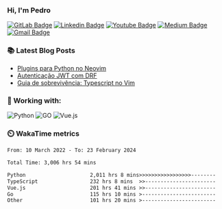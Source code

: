 ### Hi, I'm Pedro


[![GitLab Badge](https://img.shields.io/badge/-peidrao-7759C2?style=flat-square&logo=Gitlab&logoColor=white&link=peidrao)](https://gitlab.com/peidrao)
[![Linkedin Badge](https://img.shields.io/badge/-pedrofonsecaa-A989F5?style=flat-square&logo=Linkedin&logoColor=white&link=https://www.linkedin.com/in/pedrofonsecaa/)](https://www.linkedin.com/in/pedrofonsecaa/)
[![Youtube Badge](https://img.shields.io/badge/-PedroFonseca-E24329?style=flat-square&logo=youtube&logoColor=white&link=https://www.youtube.com/c/PedroFonseca)](https://www.youtube.com/channel/UCNwiRpXEAIvKDQiGVRuHkcw)
[![Medium Badge](https://img.shields.io/badge/-@peidrao-FC6D26?style=flat-square&logo=Medium&link=https://medium.com/@peidrao/)](https://medium.com/@peidrao)
[![Gmail Badge](https://img.shields.io/badge/-contatopedrorn@gmail.com-FCA326?style=flat-square&logo=Gmail&logoColor=white&link=mailto:contatopedrorn@gmail.com)](mailto:contatopedrorn@gmail.com)

### :books: Latest Blog Posts

- [Plugins para Python no Neovim](https://medium.com/@peidrao/plugins-para-python-no-neovim-d588c53fa1bb)
- [Autenticação JWT com DRF](https://medium.com/@peidrao/autentica%C3%A7%C3%A3o-jwt-com-drf-295543744f63)
- [Guia de sobrevivência: Typescript no Vim](https://medium.com/@peidrao/guia-de-sobreviv%C3%AAncia-typescript-no-vim-81d514b9abaf)
  
  
### :wrench: Working with:

![Python](https://img.shields.io/badge/PYTHON-CEB3EF.svg?&style=flat&logo=python&logoColor=white)
![GO](https://img.shields.io/badge/GO-FFB9C9?style=flat&logo=GO&logoColor=white)
![Vue.js](https://img.shields.io/badge/VUE.JS-FFD1BF?style=flat&logo=vue.js&logoColor=white)


### :timer_clock: WakaTime metrics

<!--START_SECTION:waka-->

```txt
From: 10 March 2022 - To: 23 February 2024

Total Time: 3,006 hrs 54 mins

Python                     2,011 hrs 8 mins>>>>>>>>>>>>>>>>>--------   66.88 %
TypeScript                 232 hrs 8 mins  >>-----------------------   07.72 %
Vue.js                     201 hrs 41 mins >>-----------------------   06.71 %
Go                         115 hrs 10 mins >------------------------   03.83 %
Other                      101 hrs 20 mins >------------------------   03.37 %
```

<!--END_SECTION:waka-->
